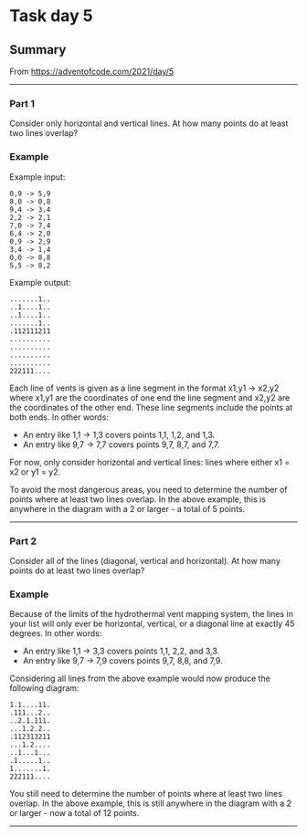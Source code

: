# Task day 5

## Summary

From https://adventofcode.com/2021/day/5

---

### Part 1

Consider only horizontal and vertical lines. At how many points do at least two lines overlap?

### Example

Example input:

    0,9 -> 5,9
    8,0 -> 0,8
    9,4 -> 3,4
    2,2 -> 2,1
    7,0 -> 7,4
    6,4 -> 2,0
    0,9 -> 2,9
    3,4 -> 1,4
    0,0 -> 8,8
    5,5 -> 8,2

Example output:

    .......1..
    ..1....1..
    ..1....1..
    .......1..
    .112111211
    ..........
    ..........
    ..........
    ..........
    222111....

Each line of vents is given as a line segment in the format x1,y1 -> x2,y2 where x1,y1 are the coordinates of one end the line segment and x2,y2 are the coordinates of the other end. These line segments include the points at both ends. In other words:

* An entry like 1,1 -> 1,3 covers points 1,1, 1,2, and 1,3.
* An entry like 9,7 -> 7,7 covers points 9,7, 8,7, and 7,7.

For now, only consider horizontal and vertical lines: lines where either x1 = x2 or y1 = y2.

To avoid the most dangerous areas, you need to determine the number of points where at least two lines overlap. In the above example, this is anywhere in the diagram with a 2 or larger - a total of 5 points.

---

### Part 2

Consider all of the lines (diagonal, vertical and horizontal). At how many points do at least two lines overlap?

### Example

Because of the limits of the hydrothermal vent mapping system, the lines in your list will only ever be horizontal, vertical, or a diagonal line at exactly 45 degrees. In other words:

* An entry like 1,1 -> 3,3 covers points 1,1, 2,2, and 3,3.
* An entry like 9,7 -> 7,9 covers points 9,7, 8,8, and 7,9.

Considering all lines from the above example would now produce the following diagram:

    1.1....11.
    .111...2..
    ..2.1.111.
    ...1.2.2..
    .112313211
    ...1.2....
    ..1...1...
    .1.....1..
    1.......1.
    222111....

You still need to determine the number of points where at least two lines overlap. In the above example, this is still anywhere in the diagram with a 2 or larger - now a total of 12 points.
___


